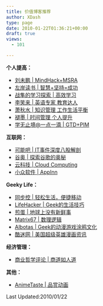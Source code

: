 ```yaml
---
title: 价值博客推荐
author: XDash
type: page
date: 2010-01-22T01:36:21+00:00
draft: true
views:
  - 101

---
```

**个人提高：**

  * <a href="http://mindhacks.cn/" target="_blank">刘未鹏 | MindHack+MSRA</a>
  * <a href="http://www.zreading.cn/" target="_blank">左岸读书 | 智慧+坚持=成功</a>
  * <a href="http://www.read.org.cn/" target="_blank">战隼的学习探索 | 高效学习</a>
  * <a href="http://www.lixiaolai.com/" target="_blank">李笑来 | 英语专家 教育达人</a>
  * <a href="http://www.xiaoqiushui.com/" target="_blank">萧秋水 | 知识管理 工作生活平衡</a>
  * <a href="http://www.mifengtd.cn/" target="_blank">褪墨 | 时间管理 个人提升</a>
  * <a href="http://www.gtdstudy.com/" target="_blank">学无止境@一点一滴 | GTD+PIM</a>

**互联网：**

  * <a href="http://www.kenengba.com" target="_blank">可能吧 | IT事件深度八股解剖</a>
  * <a href="http://www.google.org.cn/" target="_blank">谷奥 | 探索谷歌的奥秘</a>
  * <a href="http://www.yunkeji.com/" target="_self">云科技 | Cloud Computing</a>
  * <a href="http://www.appinn.com/" target="_blank">小众软件 | AppInn</a>

**Geeky Life：**

  * <a href="http://www.syncoo.com/" target="_blank">同步控 | 轻松生活，便捷移动</a>
  * <a href="http://lifehacker.com/" target="_blank">LifeHacker | Geek的生活技巧</a>
  * <a href="http://jandan.net/" target="_blank">煎蛋 | 地球上没有新鲜事</a>
  * <a href="http://www.matrix67.com/blog/" target="_blank">Matrix67 | 数理逻辑</a>
  * <a href="http://albotas.com/" target="_blank">Albotas | Geek的动漫游戏涂鸦文化</a>
  * <a href="http://comifan.cn/main" target="_blank">酷迷网 | 美国超级英雄漫画资讯</a>

**经济管理：**

  * <a href="http://www.busiphi.com/" target="_blank">商业哲学评论 | 商道如人道</a>

**其他：**

  * <a href="http://www.animetaste.com" target="_blank">AnimeTaste | 品赏动画</a>

Last Updated:2010/01/22